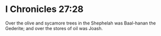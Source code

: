 # I Chronicles 27:28

Over the olive and sycamore trees in the Shephelah was Baal-hanan the Gederite; and over the stores of oil was Joash.
